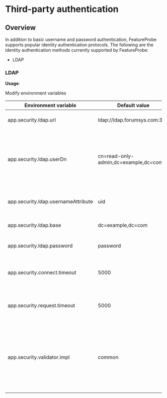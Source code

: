 # Third-party authentication

## Overview

In addition to basic username and password authentication, FeatureProbe supports popular identity authentication protocols. The following are the identity authentication methods currently supported by FeatureProbe:

* LDAP

### LDAP

**Usage**:

Modify environment variables

| **Environment variable**            | **Default value**                    | Required | **Description**                                                                                                           |
|-------------------------------------|--------------------------------------|----------|---------------------------------------------------------------------------------------------------------------------------|
| app.security.ldap.url               | ldap://ldap.forumsys.com:389         | Yes      | The LDAP connection address.                                                                                              |
| app.security.ldap.userDn            | cn=read-only-admin,dc=example,dc=com | Yes      | The DN of the user connecting to LDAP, which needs query bind permission to verify other accounts.                        |
| app.security.ldap.usernameAttribute | uid                                  | Yes      | The name of LDAP schema attribute for user name.                                                                          |
| app.security.ldap.base              | dc=example,dc=com                    | Yes      | The base DN of the account to be verified.                                                                                |
| app.security.ldap.password          | password                             | Yes      | The password corresponding to UserDn.                                                                                     |
| app.security.connect.timeout        | 5000                                 | No       | The timeout for connecting to LDAP, defaulting to 5s.                                                                     |
| app.security.request.timeout        | 5000                                 | No       | The timeout for requesting LDAP, defaulting to 5s.                                                                        |
| app.security.validator.impl         | common                               | Yes      | Specifies the specific validator, which defaults to common, i.e. userpassword. To enable LDAP support, change it to ldap. |
